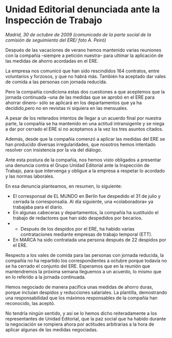 # Unidad Editorial denunciada ante la Inspección de Trabajo

*Madrid, 30 de octubre de 2009 (comunicado de la parte social de la comisión de seguimiento del ERE/ foto A. Peiró)*

Después de las vacaciones de verano hemos mantenido varias reuniones con la compañía –siempre a petición nuestra– para ultimar la aplicación de las medidas de ahorro acordadas en el ERE.

La empresa nos comunicó que han sido rescindidos 164 contratos, entre voluntarios y forzosos, y que no habrá más. También ha aceptado dar vales de comida a las personas con jornada reducida.

Pero la compañía condiciona estas dos cuestiones a que aceptemos que la jornada continuada –una de las medidas que se aprobó en el ERE para ahorrar dinero– sólo se aplicará en los departamentos que ya ha decidido,pero no en revistas ni siquiera en las mensuales.

A pesar de los reiterados intentos de llegar a un acuerdo final por nuestra parte, la compañía se ha mantenido en una actitud intransigente y se niega a dar por cerrado el ERE si no aceptamos a la vez los tres asuntos citados.

Además, desde que la compañía comenzó a aplicar las medidas del ERE se han producido diversas irregularidades, que nosotros hemos intentado resolver con insistencia por la vía del diálogo.

Ante esta postura de la compañía, nos hemos visto obligados a presentar una denuncia contra el Grupo Unidad Editorial ante la Inspección de Trabajo, para que intervenga y obligue a la empresa a respetar lo acordado y las normas laborales.

En esa denuncia planteamos, en resumen, lo siguiente:

- El corresponsal de EL MUNDO en Berlín fue despedido el 31 de julio y cerrada la corresponsalía. Al día siguiente, una «colaboradora» ya trabajaba para el diario.
- En algunas cabeceras y departamentos, la compañía ha sustituido el trabajo de redactores que han sido despedidos por becarios.
- - Después de los despidos por el ERE, ha habido varias contrataciones mediante empresas de trabajo temporal (ETT).
- En MARCA ha sido contratada una persona después de 22 despidos por el ERE.

Respecto a los vales de comida para las personas con jornada reducida, la compañía no ha repartido los correspondientes a octubre porque todavía no se ha cerrado el conjunto del ERE. Esperamos que en la reunión que mantendremos la próxima semana lleguemos a un acuerdo, lo mismo que en lo referido a la jornada continuada.

Hemos negociado de manera pacífica unas medidas de ahorro duras, porque incluían despidos y reducciones salariales. La plantilla, demostrando una responsabilidad que los máximos responsables de la compañía han reconocido, las aceptó.

No tendría ningún sentido, y así se lo hemos dicho reiteradamente a los representantes de Unidad Editorial, que la paz social que ha habido durante la negociación se rompiera ahora por actitudes arbitrarias a la hora de aplicar algunas de las medidas negociadas.
